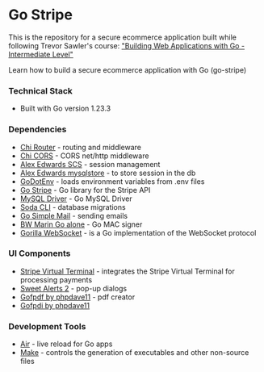 # Go Stripe

This is the repository for a secure ecommerce application built while following Trevor Sawler's course:
["Building Web Applications with Go - Intermediate Level"](https://www.udemy.com/course/building-web-applications-with-go-intermediate-level/) 

Learn how to build a secure ecommerce application with Go (go-stripe) 


### Technical Stack
- Built with Go version 1.23.3

### Dependencies
- [Chi Router](https://github.com/go-chi/chi/v5) - routing and middleware
- [Chi CORS](https://github.com/go-chi/cors) - CORS net/http middleware
- [Alex Edwards SCS](https://github.com/alexedwards/scs/v2) - session management 
- [Alex Edwards mysqlstore](https://github.com/alexedwards/scs/mysqlstore) - to store session in the db
- [GoDotEnv](https://github.com/joho/godotenv) - loads environment variables from .env files
- [Go Stripe](https://github.com/stripe/stripe-go) - Go library for the Stripe API
- [MySQL Driver](https://github.com/go-sql-driver/mysql) - Go MySQL Driver
- [Soda CLI](https://gobuffalo.io/documentation/database/soda/) - database migrations
- [Go Simple Mail](https://github.com/xhit/go-simple-mail) - sending emails
- [BW Marin Go alone](https://github.com/bwmarrin/go-alone) - Go MAC signer
- [Gorilla WebSocket](https://github.com/gorilla/websocket) -  is a Go implementation of the WebSocket protocol

### UI Components
- [Stripe Virtual Terminal](https://dashboard.stripe.com/) - integrates the Stripe Virtual Terminal for processing payments 
- [Sweet Alerts 2](https://sweetalert2.github.io/#download) - pop-up dialogs
- [Gofpdf by phpdave11](https://github.com/phpdave11/gofpdf) - pdf creator 
- [Gofpdi by phpdave11](https://github.com/phpdave11/gofpdi)

### Development Tools
- [Air](https://github.com/air-verse/air) - live reload for Go apps
- [Make](https://www.gnu.org/software/make) - controls the generation of executables and other non-source files 